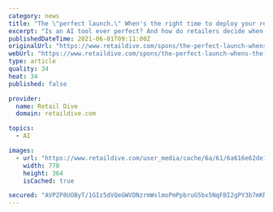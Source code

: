 ```yaml
---
category: news
title: "The \"perfect launch.\" When's the right time to deploy your retail AI project?"
excerpt: "Is an AI tool ever perfect? And how do retailers decide when the time is right to launch a new AI for their customers to use?"
publishedDateTime: 2021-06-01T09:11:00Z
originalUrl: "https://www.retaildive.com/spons/the-perfect-launch-whens-the-right-time-to-deploy-your-retail-ai-projec/600558/"
webUrl: "https://www.retaildive.com/spons/the-perfect-launch-whens-the-right-time-to-deploy-your-retail-ai-projec/600558/"
type: article
quality: 34
heat: 34
published: false

provider:
  name: Retail Dive
  domain: retaildive.com

topics:
  - AI

images:
  - url: "https://www.retaildive.com/user_media/cache/6a/61/6a616e62de1e8ad5bdf78a90b59b61ed.jpg"
    width: 770
    height: 364
    isCached: true

secured: "AVPZP8UOByT/1GIz5dVQeGWVDNzrmWslmoPmPpbruG5bx5NqFBI2gPY3b7mKNmJDxDWVAEFbEDgb/PIPxj6jkBbjQYY9Ma6w0ASQjJBqtxuNKYajjwpzIRsnNUL5oTsjqH0DELCdaPFZHwnzOXfpIfoOZ3VpefPQFUJpMlI+VdoimHxKm77gjVQmJg/pazOXzcTeEP9H0V7SvJ6NuFB27g+Wc9ejQwMOlwLf88821mbcfySMu1X8OJfHPbATv5y4bE9elLNg5rhYqrIRfifkZ+Sq4t0aGYSh889QQrJxRZ5sxSaKVlksQR6fHuMod8Atcs1JQllNNdO4jYrIcyO+vXDS6gRcItMqq+yBaatv90o=;HrkthjPOMK3md9qzlFWgGQ=="
---
```


